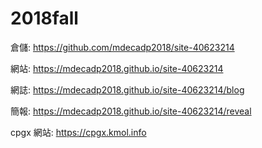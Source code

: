 # 2018fall
倉儲: https://github.com/mdecadp2018/site-40623214

網站: https://mdecadp2018.github.io/site-40623214

網誌: https://mdecadp2018.github.io/site-40623214/blog

簡報: https://mdecadp2018.github.io/site-40623214/reveal

cpgx 網站: https://cpgx.kmol.info
